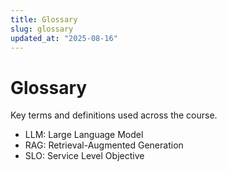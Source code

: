 ```yaml
---
title: Glossary
slug: glossary
updated_at: "2025-08-16"
---
```


# Glossary

Key terms and definitions used across the course.

- LLM: Large Language Model
- RAG: Retrieval-Augmented Generation
- SLO: Service Level Objective